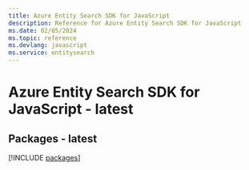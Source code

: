 ```yaml
---
title: Azure Entity Search SDK for JavaScript
description: Reference for Azure Entity Search SDK for JavaScript
ms.date: 02/05/2024
ms.topic: reference
ms.devlang: javascript
ms.service: entitysearch
---
```

# Azure Entity Search SDK for JavaScript - latest
## Packages - latest
[!INCLUDE [packages](entity-search-index.md)]